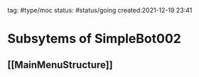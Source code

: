 tag: #type/moc
status: #status/going 
created:2021-12-19 23:41

# Subsytems of SimpleBot002
## [[MainMenuStructure]]
##
##

